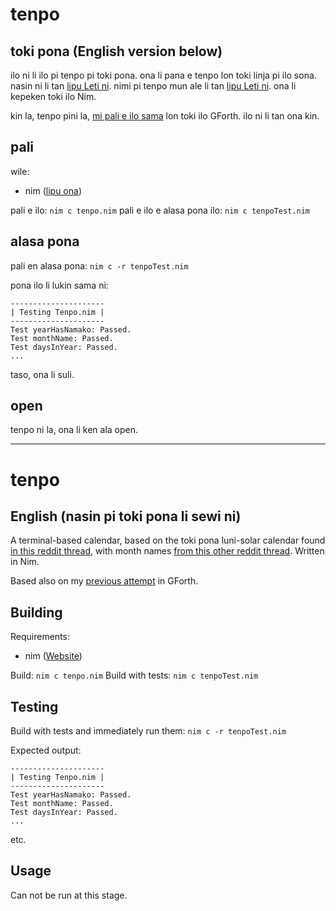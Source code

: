 # tenpo
## toki pona (English version below)
ilo ni li ilo pi tenpo pi toki pona. ona li pana e tenpo lon toki linja pi ilo sona. nasin ni li tan [lipu Leti ni](https://www.reddit.com/r/tokipona/comments/dr378j/lunisolar_calendar_for_toki_pona_done/). nimi pi tenpo mun ale li tan [lipu Leti ni](https://www.reddit.com/r/tokipona/comments/oikpr8/toki_tan_a_creation_story_in_toki_pona_inspired/). ona li kepeken toki ilo Nim.

kin la, tenpo pini la, [mi pali e ilo sama](https://github.com/AlbeyAmakiir/tenpo-pi-toki-pona) lon toki ilo GForth. ilo ni li tan ona kin.

## pali
wile:
* nim ([lipu ona](https://nim-lang.org/))

pali e ilo: `nim c tenpo.nim`
pali e ilo e alasa pona ilo: `nim c tenpoTest.nim`

## alasa pona
pali en alasa pona: `nim c -r tenpoTest.nim`

pona ilo li lukin sama ni:
```
---------------------
| Testing Tenpo.nim |
---------------------
Test yearHasNamako: Passed.
Test monthName: Passed.
Test daysInYear: Passed.
...
```
taso, ona li suli.

## open
tenpo ni la, ona li ken ala open.

---

# tenpo
## English (nasin pi toki pona li sewi ni)
A terminal-based calendar, based on the toki pona luni-solar calendar found [in this reddit thread](https://www.reddit.com/r/tokipona/comments/dr378j/lunisolar_calendar_for_toki_pona_done/), with month names [from this other reddit thread](https://www.reddit.com/r/tokipona/comments/oikpr8/toki_tan_a_creation_story_in_toki_pona_inspired/). Written in Nim.

Based also on my [previous attempt](https://github.com/AlbeyAmakiir/tenpo-pi-toki-pona) in GForth.

## Building
Requirements:
* nim ([Website](https://nim-lang.org/))

Build: `nim c tenpo.nim`
Build with tests: `nim c tenpoTest.nim`

## Testing
Build with tests and immediately run them: `nim c -r tenpoTest.nim`

Expected output:
```
---------------------
| Testing Tenpo.nim |
---------------------
Test yearHasNamako: Passed.
Test monthName: Passed.
Test daysInYear: Passed.
...
```
etc.

## Usage
Can not be run at this stage.
